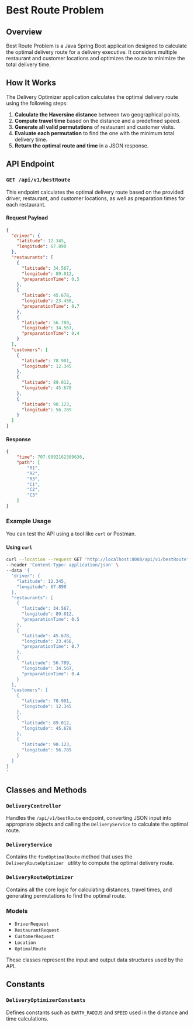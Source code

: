# Best Route Problem

## Overview

Best Route Problem is a Java Spring Boot application designed to calculate the optimal delivery
route for a delivery executive. It considers multiple restaurant and customer locations and
optimizes the route to minimize the total delivery time.


## How It Works

The Delivery Optimizer application calculates the optimal delivery route using the following steps:

1. **Calculate the Haversine distance** between two geographical points.
2. **Compute travel time** based on the distance and a predefined speed.
3. **Generate all valid permutations** of restaurant and customer visits.
4. **Evaluate each permutation** to find the one with the minimum total delivery time.
5. **Return the optimal route and time** in a JSON response.

## API Endpoint

### `GET /api/v1/bestRoute`

This endpoint calculates the optimal delivery route based on the provided driver, restaurant, and
customer locations, as well as preparation times for each restaurant.

#### Request Payload

```json
{
  "driver": {
    "latitude": 12.345,
    "longitude": 67.890
  },
  "restaurants": [
    {
      "latitude": 34.567,
      "longitude": 89.012,
      "preparationTime": 0.5
    },
    {
      "latitude": 45.678,
      "longitude": 23.456,
      "preparationTime": 0.7
    },
    {
      "latitude": 56.789,
      "longitude": 34.567,
      "preparationTime": 0.4
    }
  ],
  "customers": [
    {
      "latitude": 78.901,
      "longitude": 12.345
    },
    {
      "latitude": 89.012,
      "longitude": 45.678
    },
    {
      "latitude": 90.123,
      "longitude": 56.789
    }
  ]
}

```

#### Response

```json
{
    "time": 707.6892162389636,
    "path": [
        "R1",
        "R2",
        "R3",
        "C1",
        "C2",
        "C3"
    ]
}
```

### Example Usage

You can test the API using a tool like `curl` or Postman.

#### Using `curl`

```sh
curl --location --request GET 'http://localhost:8080/api/v1/bestRoute' \
--header 'Content-Type: application/json' \
--data '{
  "driver": {
    "latitude": 12.345,
    "longitude": 67.890
  },
  "restaurants": [
    {
      "latitude": 34.567,
      "longitude": 89.012,
      "preparationTime": 0.5
    },
    {
      "latitude": 45.678,
      "longitude": 23.456,
      "preparationTime": 0.7
    },
    {
      "latitude": 56.789,
      "longitude": 34.567,
      "preparationTime": 0.4
    }
  ],
  "customers": [
    {
      "latitude": 78.901,
      "longitude": 12.345
    },
    {
      "latitude": 89.012,
      "longitude": 45.678
    },
    {
      "latitude": 90.123,
      "longitude": 56.789
    }
  ]
}
'
```

## Classes and Methods

### `DeliveryController`

Handles the `/api/v1/bestRoute` endpoint, converting JSON input into appropriate objects and calling
the `DeliveryService` to calculate the optimal route.

### `DeliveryService`

Contains the `findOptimalRoute` method that uses the `DeliveryRouteOptimizer ` utility to compute the
optimal delivery route.

### `DeliveryRouteOptimizer `

Contains all the core logic for calculating distances, travel times, and generating permutations to
find the optimal route.

### Models

- `DriverRequest`
- `RestaurantRequest`
- `CustomerRequest`
- `Location`
- `OptimalRoute`

These classes represent the input and output data structures used by the API.

## Constants

### `DeliveryOptimizerConstants`

Defines constants such as `EARTH_RADIUS` and `SPEED` used in the distance and time calculations.
